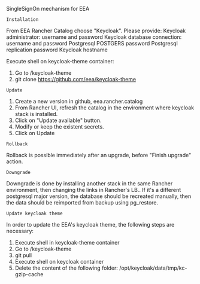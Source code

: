 SingleSignOn mechanism for EEA

```
Installation
```

From EEA Rancher Catalog choose "Keycloak". Please provide:
Keycloak administrator: username and password
Keycloak database connection: username and password
Postgresql POSTGERS password
Postgresql replication password
Keycloak hostname

Execute shell on keycloak-theme container:
1. Go to /keycloak-theme
2. git clone https://github.com/eea/keycloak-theme


```
Update

```

1. Create a new version in github, eea.rancher.catalog
2. From Rancher UI, refresh the catalog in the environment where keycloak stack is installed.
3. Click on "Update available" button.
4. Modify or keep the existent secrets.
5. Click on Update


```
Rollback
```

Rollback is possible immediately after an upgrade, before "Finish upgrade" action.


```
Downgrade
```

Downgrade is done by installing another stack in the same Rancher environment, then changing the links in Rancher's LB.. If it's a different postgresql major version, the database should be recreated manually, then the data should be reimported from backup using pg_restore.


```
Update keycloak theme
```

In order to update the EEA's keycloak theme, the following steps are necessary:
1. Execute shell in keycloak-theme container
2. Go to /keycloak-theme
3. git pull
4. Execute shell on keycloak container
5. Delete the content of the following folder: /opt/keycloak/data/tmp/kc-gzip-cache

